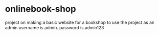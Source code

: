 # onlinebook-shop
project on making a basic website for a bookshop
to use the project as an admin
username is admin. password is admin123
